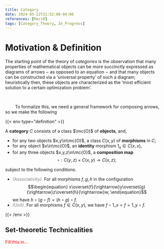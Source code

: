 ```yaml
---
title: Category
date: 2024-05-22T21:52:00-04:00
references: [Mac10]
tags: [Category_Theory, In_Progress]
---
```


# Motivation & Definition

The starting point of the theory of *categories* is the observation that many properties of mathematical objects can be more succinctly expressed as diagrams of arrows $-$ as opposed to an equation $-$ and that many objects can be constructed via a ‘universal property’ of such a diagram; heuristically then, these objects are characterized as the ‘most efficient solution to a certain optimization problem’.

<br>

&emsp;&emsp; To formalize this, we need a general framework for composing arrows, so we make the following

{{< env type="definition" >}}

A **category** $C$ consists of a class $\mc{O}$ of **objects**, and,
* for any two objects $x,y\in\mc{O}$, a class $C(x,y)$ of **morphisms** in $C$;
* for any object $x\in\mc{O}$, an **identity** morphism $1_x\in C(x,x)$,
* for any three objects $x,y,z\in\mc{O}$, a **composition map**
$$\begin{equation}
    \circ:C(y,z)\times C(x,y)\to C(x,z);
\end{equation}$$

subject to the following conditions.
* <span style="color:gray">(Associativity).</span> For all morphisms $f,g,h$ in the configuration
$$\begin{equation}
    x\overset{f}{\rightarrow}y\overset{g}{\rightarrow}z\overset{h}{\rightarrow}w,
\end{equation}$$
we have $h\circ(g\circ f)=(h\circ g)\circ f$.
* <span style="color:gray">(Unit).</span> For all morphisms $f\in C(x,y)$, we have $f\circ1\_x=f=1\_y\circ f$.

{{< /env >}}

## Set-theoretic Technicalities

<span style="color:red">Fill this in...</span>
